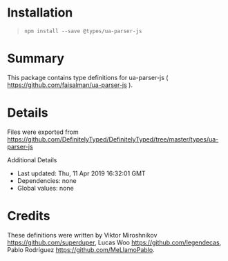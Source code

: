 # Installation
> `npm install --save @types/ua-parser-js`

# Summary
This package contains type definitions for ua-parser-js ( https://github.com/faisalman/ua-parser-js ).

# Details
Files were exported from https://github.com/DefinitelyTyped/DefinitelyTyped/tree/master/types/ua-parser-js

Additional Details
 * Last updated: Thu, 11 Apr 2019 16:32:01 GMT
 * Dependencies: none
 * Global values: none

# Credits
These definitions were written by Viktor Miroshnikov <https://github.com/superduper>, Lucas Woo <https://github.com/legendecas>, Pablo Rodríguez <https://github.com/MeLlamoPablo>.
